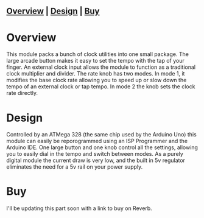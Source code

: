 ## [Overview](#overview) | [Design](#design) | [Buy](#buy)

# Overview

This module packs a bunch of clock utilities into one small package. The large arcade button makes it easy to set the tempo with the tap of your finger. An external clock input allows the module to function as a traditional clock multiplier and divider. The rate knob has two modes. In mode 1, it modifies the base clock rate allowing you to speed up or slow down the tempo of an external clock or tap tempo. In mode 2 the knob sets the clock rate directly.

# Design

Controlled by an ATMega 328 (the same chip used by the Arduino Uno) this module can easily be reporogrammed using an ISP Programmer and the Arduino IDE. One large button and one knob control all the settings, allowing you to easily dial in the tempo and switch between modes. As a purely digital module the current draw is very low, and the built in 5v regulator eliminates the need for a 5v rail on your power supply.

# Buy

I'll be updating this part soon with a link to buy on Reverb.